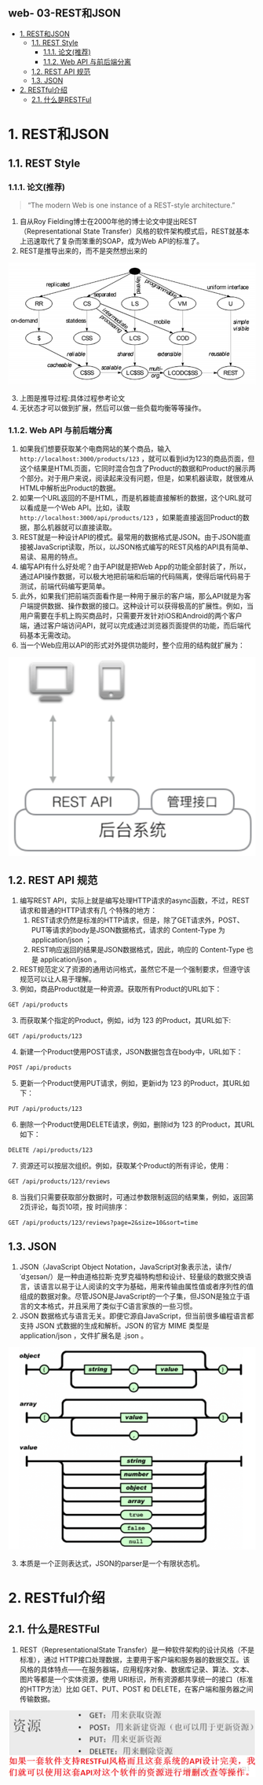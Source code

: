 web- 03-REST和JSON
---

<!-- TOC -->

- [1. REST和JSON](#1-rest和json)
  - [1.1. REST Style](#11-rest-style)
    - [1.1.1. 论⽂(推荐)](#111-论推荐)
    - [1.1.2. Web API 与前后端分离](#112-web-api-与前后端分离)
  - [1.2. REST API 规范](#12-rest-api-规范)
  - [1.3. JSON](#13-json)
- [2. RESTful介绍](#2-restful介绍)
  - [2.1. 什么是RESTFul](#21-什么是restful)

<!-- /TOC -->

# 1. REST和JSON

## 1.1. REST Style

### 1.1.1. 论⽂(推荐)
>“The modern Web is one instance of a REST-style architecture.”
1. ⾃从Roy Fielding博⼠在2000年他的博⼠论⽂中提出REST（Representational State Transfer）⻛格的软件架构模式后，REST就基本上迅速取代了复杂⽽笨重的SOAP，成为Web API的标准了。
2. REST是推导出来的，而不是突然想出来的

![](img/web/14.png)

3. 上图是推导过程:具体过程参考论文
4. 无状态才可以做到扩展，然后可以做一些负载均衡等等操作。

### 1.1.2. Web API 与前后端分离
1. 如果我们想要获取某个电商⽹站的某个商品，输⼊ `http://localhost:3000/products/123` ，就可以看到id为123的商品⻚⾯，但这个结果是HTML页面，它同时混合包含了Product的数据和Product的展示两个部分。对于⽤户来说，阅读起来没有问题，但是，如果机器读取，就很难从HTML中解析出Product的数据。
2. 如果⼀个URL返回的不是HTML，⽽是机器能直接解析的数据，这个URL就可以看成是⼀个Web API。⽐如，读取 `http://localhost:3000/api/products/123` ，如果能直接返回Product的数据，那么机器就可以直接读取。
3. REST就是⼀种设计API的模式。最常⽤的数据格式是JSON。由于JSON能直接被JavaScript读取，所以，以JSON格式编写的REST⻛格的API具有简单、易读、易⽤的特点。
4. 编写API有什么好处呢？由于API就是把Web App的功能全部封装了，所以，通过API操作数据，可以极⼤地把前端和后端的代码隔离，使得后端代码易于测试，前端代码编写更简单。
5. 此外，如果我们把前端⻚⾯看作是⼀种⽤于展示的客户端，那么API就是为客户端提供数据、操作数据的接⼝。这种设计可以获得极⾼的扩展性。例如，当⽤户需要在⼿机上购买商品时，只需要开发针对iOS和Android的两个客户端，通过客户端访问API，就可以完成通过浏览器⻚⾯提供的功能，⽽后端代码基本⽆需改动。
6. 当⼀个Web应⽤以API的形式对外提供功能时，整个应⽤的结构就扩展为：

![](img/web/15.png)

## 1.2. REST API 规范
1. 编写REST API，实际上就是编写处理HTTP请求的async函数，不过，REST请求和普通的HTTP请求有⼏
个特殊的地⽅：
   1. REST请求仍然是标准的HTTP请求，但是，除了GET请求外，POST、PUT等请求的body是JSON数据格式，请求的 Content-Type 为 application/json ；
   2. REST响应返回的结果是JSON数据格式，因此，响应的 Content-Type 也是 application/json 。
1. REST规范定义了资源的通⽤访问格式，虽然它不是⼀个强制要求，但遵守该规范可以让⼈易于理解。
2. 例如，商品Product就是⼀种资源。获取所有Product的URL如下：
```
GET /api/products
```
3. ⽽获取某个指定的Product，例如，id为 123 的Product，其URL如下:
```
GET /api/products/123
```
4. 新建⼀个Product使⽤POST请求，JSON数据包含在body中，URL如下：
```
POST /api/products
```
5. 更新⼀个Product使⽤PUT请求，例如，更新id为 123 的Product，其URL如下：
```
PUT /api/products/123
```
6. 删除⼀个Product使⽤DELETE请求，例如，删除id为 123 的Product，其URL如下：
```
DELETE /api/products/123
```
7. 资源还可以按层次组织。例如，获取某个Product的所有评论，使⽤：
```
GET /api/products/123/reviews
```
8. 当我们只需要获取部分数据时，可通过参数限制返回的结果集，例如，返回第2⻚评论，每⻚10项，按
时间排序：
```
GET /api/products/123/reviews?page=2&size=10&sort=time
```

## 1.3. JSON
1. JSON（JavaScript Object Notation，JavaScript对象表示法，读作/ˈdʒeɪsən/）是⼀种由道格拉斯·克罗克福特构想和设计、轻量级的数据交换语⾔，该语⾔以易于让⼈阅读的⽂字为基础，⽤来传输由属性值或者序列性的值组成的数据对象。尽管JSON是JavaScript的⼀个⼦集，但JSON是独⽴于语⾔的⽂本格式，并且采⽤了类似于C语⾔家族的⼀些习惯。
2. JSON 数据格式与语⾔⽆关。即便它源⾃JavaScript，但当前很多编程语⾔都⽀持 JSON 式数据的⽣成和解析。JSON 的官⽅ MIME 类型是 application/json ，⽂件扩展名是 .json 。

![](img/web/16.png)

3. 本质是⼀个正则表达式，JSON的parser是⼀个有限状态机。

# 2. RESTful介绍

## 2.1. 什么是RESTFul
1.  REST（RepresentationalState Transfer）是一种软件架构的设计风格（不是标准），通过 HTTP接口处理数据，主要用于客户端和服务器的数据交互。该风格的具体特点——在服务器端，应用程序对象、数据库记录、算法、文本、图片等都是一个实体资源，使用 URI标识，所有资源都共享统一的接口（标准的HTTP方法）比如 GET、PUT、POST 和 DELETE，在客户端和服务器之间传输数据。

![](img/web/30.png)